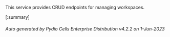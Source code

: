 






This service provides CRUD endpoints for managing workspaces.

[:summary]

###### Auto generated by Pydio Cells Enterprise Distribution v4.2.2 on 1-Jun-2023
